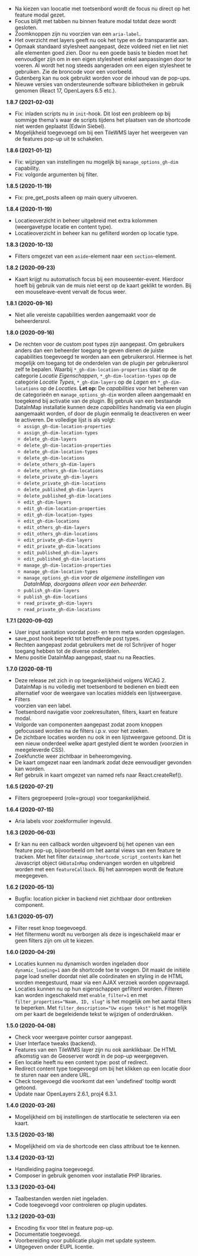 - Na kiezen van loocatie met toetsenbord wordt de focus nu direct op het feature modal gezet.
- Focus blijft met tabben nu binnen feature modal totdat deze wordt gesloten.
- Zoomknoppen zijn nu voorzien van een `aria-label`.
- Het overzicht met layers geeft nu ook het type en de transparantie aan.
- Opmaak standaard stylesheet aangepast, deze voldeed niet en liet niet alle elementen goed zien. Door nu een goede basis te bieden moet het eenvoudiger zijn om in een eigen stylesheet enkel aanpassingen door te voeren. Al wordt het nog steeds aangeraden om een eigen stylesheet te gebruiken. Zie de broncode voor een voorbeeld.
- Gutenberg kan nu ook gebruikt worden voor de inhoud van de pop-ups.
- Nieuwe versies van ondersteunende software bibliotheken in gebruik genomen (React 17, OpenLayers 6.5 etc.).

**1.8.7 (2021-02-03)**

- Fix: inladen scripts nu in `init`-hook. Dit lost een probleem op bij sommige thema's waar de scripts tijdens het plaatsen van de shortcode niet werden geplaatst (Edwin Siebel).
- Mogelijkheid toegevoegd om bij een TileWMS layer het weergeven van de features pop-up uit te schakelen.

**1.8.6 (2021-01-12)**

- Fix: wijzigen van instellingen nu mogelijk bij `manage_options_gh-dim` capability.
- Fix: volgorde argumenten bij filter.

**1.8.5 (2020-11-19)**

- Fix: pre_get_posts alleen op main query uitvoeren.

**1.8.4 (2020-11-19)**

- Locatieoverzicht in beheer uitgebreid met extra kolommen (weergavetype locatie en content type).
- Locatieoverzicht in beheer kan nu gefilterd worden op locatie type.

**1.8.3 (2020-10-13)**

- Filters omgezet van een `aside`-element naar een `section`-element.

**1.8.2 (2020-09-23)**

- Kaart krijgt nu automatisch focus bij een mouseenter-event. Hierdoor hoeft bij gebruik van de muis niet eerst op de kaart geklikt te worden. Bij een mouseleave-event vervalt de focus weer.

**1.8.1 (2020-09-16)**

- Niet alle vereiste capabilities werden aangemaakt voor de beheerdersrol.

**1.8.0 (2020-09-16)**

- De rechten voor de custom post types zijn aangepast. Om gebruikers anders dan een beheerder toegang te geven dienen de juiste capabilities toegevoegd te worden aan een gebruikersrol. Hiermee is het mogelijk om toegang tot de onderdelen van de plugin per gebruikersrol zelf te bepalen. Waarbij `*_gh-dim-location-properties` slaat op de categorie _Locatie Eigenschappen_, `*_gh-dim-location-types` op de categorie _Locatie Types_, `*_gh-dim-layers` op de _Lagen_ en `*_gh-dim-locations` op de _Locaties_. **Let op:** De _capabilities_ voor het beheren van de categorieën en `manage_options_gh-dim` worden alleen aangemaakt en toegekend bij activatie van de plugin. Bij gebruik van een bestaande DataInMap installatie kunnen deze _capabilities_ handmatig via een plugin aangemaakt worden, of door de plugin eenmalig te deactiveren en weer te activeren. De volledige lijst is als volgt:
  - `assign_gh-dim-location-properties`
  - `assign_gh-dim-location-types`
  - `delete_gh-dim-layers`
  - `delete_gh-dim-location-properties`
  - `delete_gh-dim-location-types`
  - `delete_gh-dim-locations`
  - `delete_others_gh-dim-layers`
  - `delete_others_gh-dim-locations`
  - `delete_private_gh-dim-layers`
  - `delete_private_gh-dim-locations`
  - `delete_published_gh-dim-layers`
  - `delete_published_gh-dim-locations`
  - `edit_gh-dim-layers`
  - `edit_gh-dim-location-properties`
  - `edit_gh-dim-location-types`
  - `edit_gh-dim-locations`
  - `edit_others_gh-dim-layers`
  - `edit_others_gh-dim-locations`
  - `edit_private_gh-dim-layers`
  - `edit_private_gh-dim-locations`
  - `edit_published_gh-dim-layers`
  - `edit_published_gh-dim-locations`
  - `manage_gh-dim-location-properties`
  - `manage_gh-dim-location-types`
  - `manage_options_gh-dim` _voor de algemene instellingen van DataInMap, doorgaans alleen voor een beheerder._
  - `publish_gh-dim-layers`
  - `publish_gh-dim-locations`
  - `read_private_gh-dim-layers`
  - `read_private_gh-dim-locations`

**1.7.1 (2020-09-02)**

- User input sanitation voordat post- en term meta worden opgeslagen.
- save_post hook beperkt tot betreffende post types.
- Rechten aangepast zodat gebruikers met de rol Schrijver of hoger toegang hebben tot de diverse onderdelen.
- Menu positie DataInMap aangepast, staat nu na Reacties.

**1.7.0 (2020-08-11)**

- Deze release zet zich in op toegankelijkheid volgens WCAG 2. DataInMap is nu volledig met toetsenbord te bedienen en biedt een alternatief voor de weergave van locaties middels een lijstweergave.
- Filters <aside> voorzien van een label.
- Toetsenbord navigatie voor zoekresultaten, filters, kaart en feature modal.
- Volgorde van componenten aangepast zodat zoom knoppen gefocussed worden na de filters i.p.v. voor het zoeken.
- De zichtbare locaties worden nu ook in een lijstweergave getoond. Dit is een nieuw onderdeel welke apart gestyled dient te worden (voorzien in meegeleverde CSS).
- Zoekfunctie weer zichtbaar in beheeromgeving.
- De kaart omgezet naar een landmark zodat deze eenvoudiger gevonden kan worden.
- Ref gebruik in kaart omgezet van named refs naar React.createRef().

**1.6.5 (2020-07-21)**

- Filters gegroepeerd (role=group) voor toegankelijkheid.

**1.6.4 (2020-07-15)**

- Aria labels voor zoekformulier ingevuld.

**1.6.3 (2020-06-03)**

- Er kan nu een callback worden uitgevoerd bij het openen van een feature pop-up, bijvoorbeeld om het aantal views van een feature te tracken. Met het filter `datainmap_shortcode_script_contents` kan het Javascript object `GHDataInMap` ondervangen worden en uitgebreid worden met een `featureCallback`. Bij het aanroepen wordt de feature meegegeven.

**1.6.2 (2020-05-13)**

- Bugfix: location picker in backend niet zichtbaar door ontbreken component.

**1.6.1 (2020-05-07)**

- Filter reset knop toegevoegd.
- Het filtermenu wordt nu verborgen als deze is ingeschakeld maar er geen filters zijn om uit te kiezen.

**1.6.0 (2020-04-29)**

- Locaties kunnen nu dynamisch worden ingeladen door `dynamic_loading=1` aan de shortcode toe te voegen. Dit maakt de initiële page load sneller doordat niet alle coördinaten en styling in de HTML worden meegestuurd, maar via een AJAX verzoek worden opgevraagd.
- Locaties kunnen nu op hun eigenschappen gefilterd worden. Filteren kan worden ingeschakeld met `enable_filter=1` en met `filter_properties="Naam, ID, slug"` is het mogelijk om het aantal filters te beperken. Met `filter_description="Uw eigen tekst"` is het mogelijk om per kaart de begeleidende tekst te wijzigen of onderdrukken.

**1.5.0 (2020-04-08)**

- Check voor weergave pointer cursor aangepast.
- User Interface tweaks (backend).
- Features van een TileWMS layer zijn nu ook aanklikbaar. De HTML afkomstig van de Geoserver wordt in de pop-up weergegeven.
- Een locatie heeft nu een content type: post of redirect.
- Redirect content type toegevoegd om bij het klikken op een locatie door te sturen naar een andere URL.
- Check toegevoegd die voorkomt dat een 'undefined' tooltip wordt getoond.
- Update naar OpenLayers 2.6.1, proj4 6.3.1.

**1.4.0 (2020-03-26)**

- Mogelijkheid om bij instellingen de startlocatie te selecteren via een kaart.

**1.3.5 (2020-03-18)**

- Mogelijkheid om via de shortcode een class attribuut toe te kennen.

**1.3.4 (2020-03-12)**

- Handleiding pagina toegevoegd.
- Composer in gebruik genomen voor installatie PHP libraries.

**1.3.3 (2020-03-04)**

- Taalbestanden werden niet ingeladen.
- Code toegevoegd voor controleren op plugin updates.

**1.3.2 (2020-03-03)**

- Encoding fix voor titel in feature pop-up.
- Documentatie toegevoegd.
- Voorbereiding voor publicatie plugin met update systeem.
- Uitgegeven onder EUPL licentie.